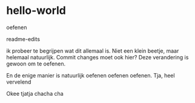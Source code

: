 # hello-world
oefenen

readme-edits

ik probeer te begrijpen wat dit allemaal is. Niet een klein beetje, maar helemaal natuurlijk.
Commit changes moet ook hier?
Deze verandering is gewoon om te oefenen. 

En de enige manier is natuurlijk oefenen oefenen oefenen.
Tja, heel vervelend

Okee tjatja chacha cha

